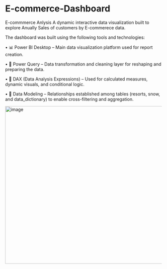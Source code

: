 # E-commerce-Dashboard
E-commmerce Anlysis
A dynamic interactive data visualization built to explore Anually Sales of customers by E-commerece data.

The dashboard was built using the following tools and technologies:

• 📊 Power BI Desktop – Main data visualization platform used for report creation.

• 📂 Power Query – Data transformation and cleaning layer for reshaping and preparing the data.

• 🧠 DAX (Data Analysis Expressions) – Used for calculated measures, dynamic visuals, and conditional logic.

• 📝 Data Modeling – Relationships established among tables (resorts, snow, and data_dictionary) to enable cross-filtering and aggregation.


<img width="905" height="507" alt="image" src="https://github.com/user-attachments/assets/a6a85767-aefe-47a5-af33-c2000f1a9b0b" />
